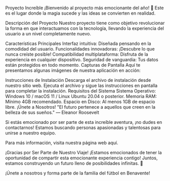 
Proyecto Increíble
¡Bienvenido al proyecto más emocionante del año! 🎉 Este es el lugar donde la magia sucede y las ideas se convierten en realidad.

Descripción del Proyecto
Nuestro proyecto tiene como objetivo revolucionar la forma en que interactuamos con la tecnología, llevando la experiencia del usuario a un nivel completamente nuevo.

Características Principales
Interfaz intuitiva: Diseñada pensando en la comodidad del usuario.
Funcionalidades innovadoras: ¡Descubre lo que nunca creíste posible!
Compatibilidad multiplataforma: Disfruta de la experiencia en cualquier dispositivo.
Seguridad de vanguardia: Tus datos están protegidos en todo momento.
Capturas de Pantalla
Aquí te presentamos algunas imágenes de nuestra aplicación en acción:



Instrucciones de Instalación
Descarga el archivo de instalación desde nuestro sitio web.
Ejecuta el archivo y sigue las instrucciones en pantalla para completar la instalación.
Requisitos del Sistema
Sistema Operativo: Windows 10 / macOS 11 / Linux Ubuntu 20.04 o posterior.
Memoria RAM: Mínimo 4GB recomendado.
Espacio en Disco: Al menos 1GB de espacio libre.
¡Únete a Nosotros!
"El futuro pertenece a aquellos que creen en la belleza de sus sueños."
— Eleanor Roosevelt

Si estás emocionado por ser parte de esta increíble aventura, ¡no dudes en contactarnos! Estamos buscando personas apasionadas y talentosas para unirse a nuestro equipo.

Para más información, visita nuestra página web aquí.

¡Gracias por Ser Parte de Nuestro Viaje!
¡Estamos emocionados de tener la oportunidad de compartir esta emocionante experiencia contigo! Juntos, estamos construyendo un futuro lleno de posibilidades infinitas. 🚀


¡Únete a nosotros y forma parte de la familia del fútbol en Benavente!
